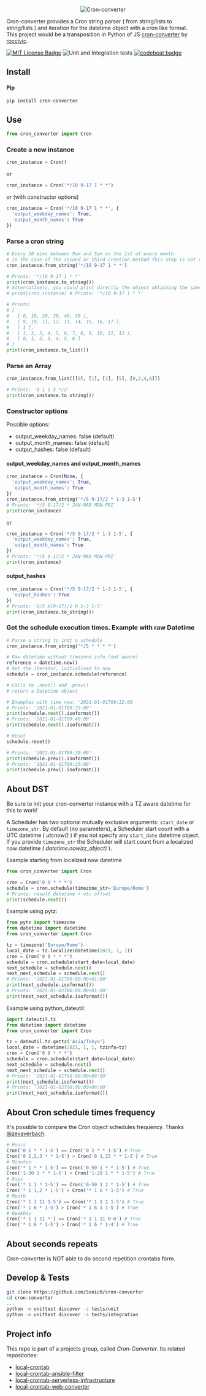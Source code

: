 <p align="center">
  <img src="https://raw.githubusercontent.com/Sonic0/cron-converter/main/logo.png" title="Cron-converter">
</p>

Cron-converter provides a Cron string parser ( from string/lists to string/lists ) and iteration for the datetime object with a cron like format.<br>
This project would be a transposition in Python of JS [cron-converter](https://github.com/roccivic/cron-converter) by [roccivic](https://github.com/roccivic). 

[![MIT License Badge](https://img.shields.io/badge/license-MIT-blue.svg)](https://github.com/Sonic0/cron-converter/blob/master/LICENCE)
![Unit and Integration tests](https://github.com/Sonic0/cron-converter/workflows/Unit%20and%20Integration%20tests/badge.svg)
[![codebeat badge](https://codebeat.co/badges/33cfdde8-34ce-4fcc-85b6-2031d919639f)](https://codebeat.co/projects/github-com-sonic0-cron-converter-main)

## Install

#### Pip
```bash
pip install cron-converter
```

## Use
```python
from cron_converter import Cron
```

### Create a new instance
```python
cron_instance = Cron()
```
or
```python
cron_instance = Cron('*/10 9-17 1 * *')
```
or (with constructor options)
```python
cron_instance = Cron('*/10 9-17 1 * *', {
  'output_weekday_names': True,
  'output_month_names': True
})
```

### Parse a cron string
```python
# Every 10 mins between 9am and 5pm on the 1st of every month
# In the case of the second or third creation method this step is not required
cron_instance.from_string('*/10 9-17 1 * *')

# Prints: '*/10 9-17 1 * *'
print(cron_instance.to_string())
# Alternatively, you could print directly the object obtaining the same result:
# print(cron_instance) # Prints: '*/10 9-17 1 * *'

# Prints:
# [
#   [ 0, 10, 20, 30, 40, 50 ],
#   [ 9, 10, 11, 12, 13, 14, 15, 16, 17 ],
#   [ 1 ],
#   [ 1, 2, 3, 4, 5, 6, 7, 8, 9, 10, 11, 12 ],
#   [ 0, 1, 2, 3, 4, 5, 6 ]
# ]
print(cron_instance.to_list())
```

### Parse an Array
```python
cron_instance.from_list([[0], [1], [1], [5], [0,2,4,6]])

# Prints: '0 1 1 5 */2'
print(cron_instance.to_string())
```

### Constructor options
Possible options:
- output_weekday_names: false (default)
- output_month_mames: false (default)
- output_hashes: false (default)

#### output_weekday_names and output_month_mames
```python
cron_instance = Cron(None, {
  'output_weekday_names': True,
  'output_month_names': True
})
cron_instance.from_string('*/5 9-17/2 * 1-3 1-5')
# Prints: '*/5 9-17/2 * JAN-MAR MON-FRI'
print(cron_instance)
```
or
```python
cron_instance = Cron('*/5 9-17/2 * 1-3 1-5', {
  'output_weekday_names': True,
  'output_month_names': True
})
# Prints: '*/5 9-17/2 * JAN-MAR MON-FRI'
print(cron_instance)
```

#### output_hashes
```python
cron_instance = Cron('*/5 9-17/2 * 1-3 1-5', {
  'output_hashes': True
})
# Prints: 'H/5 H(9-17)/2 H 1-3 1-5'
print(cron_instance.to_string())
```

### Get the schedule execution times. Example with raw Datetime
```python
# Parse a string to init a schedule
cron_instance.from_string('*/5 * * * *')

# Raw datetime without timezone info (not aware)
reference = datetime.now()
# Get the iterator, initialised to now
schedule = cron_instance.schedule(reference)

# Calls to .next() and .prev()
# return a Datetime object

# Examples with time now: '2021-01-01T09:32:00
# Prints: '2021-01-01T09:35:00'
print(schedule.next().isoformat())
# Prints: '2021-01-01T09:40:00'
print(schedule.next().isoformat())

# Reset
schedule.reset()

# Prints: '2021-01-01T09:30:00'
print(schedule.prev().isoformat())
# Prints: '2021-01-01T09:25:00'
print(schedule.prev().isoformat())
```

## About DST
Be sure to init your cron-converter instance with a TZ aware datetime for this to work!

A Scheduler has two optional mutually exclusive arguments: `start_date` or `timezone_str`. 
By default (no parameters), a Scheduler start count with a UTC datetime ( _utcnow()_ ) if you not specify any `start_date` datetime object. 
If you provide `timezone_str` the Scheduler will start count from a localized now datetime ( _datetime.now(tz_object)_ ). 

Example starting from localized now datetime
```python
from cron_converter import Cron

cron = Cron('0 0 * * *')
schedule = cron.schedule(timezone_str='Europe/Rome')
# Prints: result datetime + utc offset
print(schedule.next())
```

Example using pytz:
```python
from pytz import timezone
from datetime import datetime
from cron_converter import Cron

tz = timezone('Europe/Rome')
local_date = tz.localize(datetime(2021, 1, 1))
cron = Cron('0 0 * * *')
schedule = cron.schedule(start_date=local_date)
next_schedule = schedule.next()
next_next_schedule = schedule.next()
# Prints: '2021-01-01T00:00:00+01:00'
print(next_schedule.isoformat())
# Prints: '2021-01-02T00:00:00+01:00'
print(next_next_schedule.isoformat())
```
Example using python_dateutil:
```python
import dateutil.tz
from datetime import datetime
from cron_converter import Cron

tz = dateutil.tz.gettz('Asia/Tokyo')
local_date = datetime(2021, 1, 1, tzinfo=tz)
cron = Cron('0 0 * * *')
schedule = cron.schedule(start_date=local_date)
next_schedule = schedule.next()
next_next_schedule = schedule.next()
# Prints: '2021-01-01T00:00:00+09:00'
print(next_schedule.isoformat())
# Prints: '2021-01-02T00:00:00+09:00'
print(next_next_schedule.isoformat())
```

## About Cron schedule times frequency
It's possible to compare the Cron object schedules frequency. Thanks [@zevaverbach](https://github.com/zevaverbach).
```python
# Hours
Cron('0 1 * * 1-5') == Cron('0 2 * * 1-5') # True
Cron('0 1,2,3 * * 1-5') > Cron('0 1,23 * * 1-5') # True
# Minutes
Cron('* 1 * * 1-5') == Cron('0-59 1 * * 1-5') # True
Cron('1-30 1 * * 1-5') > Cron('1-29 1 * * 1-5') # True
# Days
Cron('* 1 1 * 1-5') == Cron('0-59 1 2 * 1-5') # True
Cron('* 1 1,2 * 1-5') > Cron('* 1 6 * 1-5') # True
# Month
Cron('* 1 1 11 1-5') == Cron('* 1 1 1 1-5') # True
Cron('* 1 6 * 1-5') > Cron('* 1 6 1 1-5') # True
# WeekDay
Cron('* 1 1 11 *') == Cron('* 1 1 11 0-6') # True
Cron('* 1 6 * 1-5') > Cron('* 1 6 * 1-4') # True
```

## About seconds repeats
Cron-converter is NOT able to do second repetition crontabs form.

## Develop & Tests
```bash
git clone https://github.com/Sonic0/cron-converter
cd cron-converter
...
python -m unittest discover -s tests/unit
python -m unittest discover -s tests/integration
```

## Project info
This repo is part of a projects group, called _Cron-Converter_.
Its related repositories:

- [local-crontab](https://github.com/Sonic0/local-crontab)
- [local-crontab-ansible-filter](https://github.com/Sonic0/local-crontab-ansible-filter)
- [local-crontab-serverless-infrastructure](https://github.com/Sonic0/local-crontab-serverless-infrastructure)
- [local-crontab-web-converter](https://github.com/Sonic0/local-crontab-web-converter)
